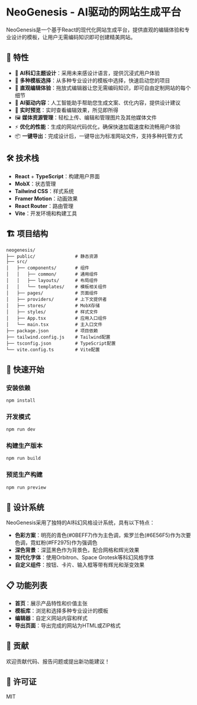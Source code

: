 # NeoGenesis - AI驱动的网站生成平台

NeoGenesis是一个基于React的现代化网站生成平台，提供直观的编辑体验和专业设计的模板，让用户无需编码知识即可创建精美网站。

## 🚀 特性

- 💎 **AI科幻主题设计**：采用未来感设计语言，提供沉浸式用户体验
- 🧩 **多种模板选择**：从多种专业设计的模板中选择，快速启动您的项目
- 📝 **直观编辑体验**：拖放式编辑器让您无需编码知识，即可自由定制网站的每个细节
- 🤖 **AI驱动内容**：人工智能助手帮助您生成文案、优化内容，提供设计建议
- 🔄 **实时预览**：实时查看编辑效果，所见即所得
- 🖼️ **媒体资源管理**：轻松上传、编辑和管理图片及其他媒体文件
- ⚡ **优化的性能**：生成的网站代码优化，确保快速加载速度和流畅用户体验
- 📦 **一键导出**：完成设计后，一键导出为标准网站文件，支持多种托管方式

## 🛠️ 技术栈

- **React** + **TypeScript**：构建用户界面
- **MobX**：状态管理
- **Tailwind CSS**：样式系统
- **Framer Motion**：动画效果
- **React Router**：路由管理
- **Vite**：开发环境和构建工具

## 🏗️ 项目结构

```
neogenesis/
├── public/               # 静态资源
├── src/
│   ├── components/       # 组件
│   │   ├── common/       # 通用组件
│   │   ├── layouts/      # 布局组件
│   │   └── templates/    # 模板相关组件
│   ├── pages/            # 页面组件
│   ├── providers/        # 上下文提供者
│   ├── stores/           # MobX存储
│   ├── styles/           # 样式文件
│   ├── App.tsx           # 应用入口组件
│   └── main.tsx          # 主入口文件
├── package.json          # 项目依赖
├── tailwind.config.js    # Tailwind配置
├── tsconfig.json         # TypeScript配置
└── vite.config.ts        # Vite配置
```

## 🚀 快速开始

### 安装依赖

```bash
npm install
```

### 开发模式

```bash
npm run dev
```

### 构建生产版本

```bash
npm run build
```

### 预览生产构建

```bash
npm run preview
```

## 🎨 设计系统

NeoGenesis采用了独特的AI科幻风格设计系统，具有以下特点：

- **色彩方案**：明亮的青色(#0BEFF7)作为主色调，紫罗兰色(#6E56F5)作为次要色调，霓虹粉(#FF2975)作为强调色
- **深色背景**：深蓝黑色作为背景色，配合网格和辉光效果
- **现代化字体**：使用Orbitron、Space Grotesk等科幻风格字体
- **自定义组件**：按钮、卡片、输入框等带有辉光和渐变效果

## 📋 功能列表

- **首页**：展示产品特性和价值主张
- **模板库**：浏览和选择多种专业设计的模板
- **编辑器**：自定义网站内容和样式
- **导出页面**：导出完成的网站为HTML或ZIP格式

## 🤝 贡献

欢迎贡献代码、报告问题或提出新功能建议！

## 📄 许可证

MIT